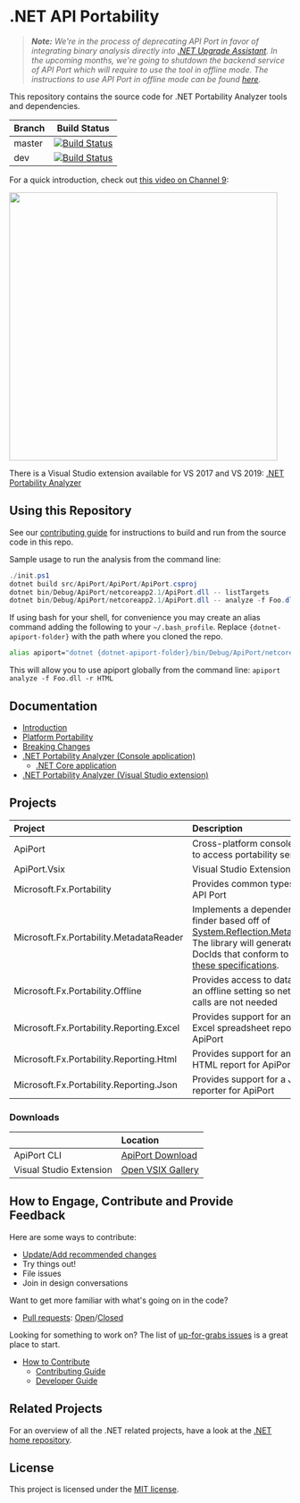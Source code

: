 # .NET API Portability

> ***Note:** We're in the process of deprecating API Port in favor of integrating binary analysis directly into [.NET Upgrade Assistant](https://github.com/dotnet/upgrade-assistant). In the upcoming months, we're going to shutdown the backend service of API Port which will require to use the tool in offline mode. The instructions to use API Port in offline mode can be found [here](docs/Console/README.md#run-the-tool-in-an-offline-mode).*

This repository contains the source code for .NET Portability Analyzer tools and
dependencies.

|Branch|Build Status
|---|---
|master|[![Build Status](https://devdiv.visualstudio.com/DevDiv/_apis/build/status/CoreFxTools/dotnet-apiport-yaml?branchName=master)](https://devdiv.visualstudio.com/DevDiv/_build/latest?definitionId=12912&branchName=master)
|dev|[![Build Status](https://devdiv.visualstudio.com/DevDiv/_apis/build/status/CoreFxTools/dotnet-apiport-yaml?branchName=dev)](https://devdiv.visualstudio.com/DevDiv/_build/latest?definitionId=12912&branchName=dev)

For a quick introduction, check out [this video on Channel 9][Channel 9 Video]:

[<img src="https://sec.ch9.ms/ch9/031c/f3d7672b-dd71-4a18-a8b4-37573c08031c/DotNetPortabilityAnalyzer_960.jpg" width="480" />][Channel 9 Video]

There is a Visual Studio extension available for VS 2017 and VS 2019: [.NET Portability Analyzer](https://marketplace.visualstudio.com/items?itemName=ConnieYau.NETPortabilityAnalyzer)

## Using this Repository

See our [contributing guide](CONTRIBUTING.md) for instructions to
build and run from the source code in this repo.

Sample usage to run the analysis from the command line:

```ps1
./init.ps1
dotnet build src/ApiPort/ApiPort/ApiPort.csproj
dotnet bin/Debug/ApiPort/netcoreapp2.1/ApiPort.dll -- listTargets
dotnet bin/Debug/ApiPort/netcoreapp2.1/ApiPort.dll -- analyze -f Foo.dll -r HTML
```

If using bash for your shell, for convenience you may create an alias command adding the following to your `~/.bash_profile`. Replace `{dotnet-apiport-folder}` with the path where you cloned the repo.

```bash
alias apiport="dotnet {dotnet-apiport-folder}/bin/Debug/ApiPort/netcoreapp2.1/ApiPort.dll"
```

This will allow you to use apiport globally from the command line: `apiport analyze -f Foo.dll -r HTML`

## Documentation

* [Introduction](docs/HowTo)
* [Platform Portability](docs/HowTo/PlatformPortability.md)
* [Breaking Changes](docs/HowTo/BreakingChanges.md)
* [.NET Portability Analyzer (Console application)](docs/Console)
  * [.NET Core application](docs/Console/README.md#using-net-core-application)
* [.NET Portability Analyzer (Visual Studio extension)](docs/VSExtension)

## Projects

| Project | Description |
| :------ | :---------- |
| ApiPort | Cross-platform console tool to access portability service |
| ApiPort.Vsix | Visual Studio Extension |
| Microsoft.Fx.Portability | Provides common types for API Port |
| Microsoft.Fx.Portability.MetadataReader | Implements a dependency finder based off of [System.Reflection.Metadata][System.Reflection.Metadata]. The library will generate DocIds that conform to [these specifications][DocId]. |
| Microsoft.Fx.Portability.Offline | Provides access to data in an offline setting so network calls are not needed |
| Microsoft.Fx.Portability.Reporting.Excel | Provides support for an Excel spreadsheet report for ApiPort |
| Microsoft.Fx.Portability.Reporting.Html | Provides support for an HTML report for ApiPort |
| Microsoft.Fx.Portability.Reporting.Json | Provides support for a JSON reporter for ApiPort |

### Downloads

|     | Location |
| :--- | :--- |
| ApiPort CLI | [ApiPort Download][ApiPort Download] |
| Visual Studio Extension |  [Open VSIX Gallery][VSIX Gallery] |

## How to Engage, Contribute and Provide Feedback

Here are some ways to contribute:
* [Update/Add recommended changes](docs/RecommendedChanges)
* Try things out!
* File issues
* Join in design conversations

Want to get more familiar with what's going on in the code?
* [Pull requests][PR]: [Open][PR-Open]/[Closed][PR-Closed]

Looking for something to work on? The list of [up-for-grabs issues][Issues-Open]
is a great place to start.

* [How to Contribute][Contributing Guide]
    * [Contributing Guide][Contributing Guide]
    * [Developer Guide][Developer Guide]

## Related Projects

For an overview of all the .NET related projects, have a look at the
[.NET home repository](https://github.com/Microsoft/dotnet).

## License

This project is licensed under the [MIT license](LICENSE).

[Channel 9 Video]: https://channel9.msdn.com/Blogs/Seth-Juarez/A-Brief-Look-at-the-NET-Portability-Analyzer
[Contributing Guide]: https://github.com/dotnet/corefx/wiki/Contributing
[Developer Guide]: https://github.com/dotnet/corefx/wiki/Developer-Guide
[DocId]: https://msdn.microsoft.com/en-us/library/fsbx0t7x.aspx
[Issues-Open]: https://github.com/Microsoft/dotnet-apiport/issues?q=is%3Aopen+is%3Aissue
[PR]: https://github.com/Microsoft/dotnet-apiport/pulls
[PR-Closed]: https://github.com/Microsoft/dotnet-apiport/pulls?q=is%3Apr+is%3Aclosed
[PR-Open]: https://github.com/Microsoft/dotnet-apiport/pulls?q=is%3Aopen+is%3Apr
[ApiPort Download]: https://aka.ms/apiportdownload
[System.Reflection.Metadata]: https://github.com/dotnet/corefx/tree/master/src/System.Reflection.Metadata
[VSIX Gallery]: http://vsixgallery.com/extension/55d15546-28ca-40dc-af23-dfa503e9c5fe

